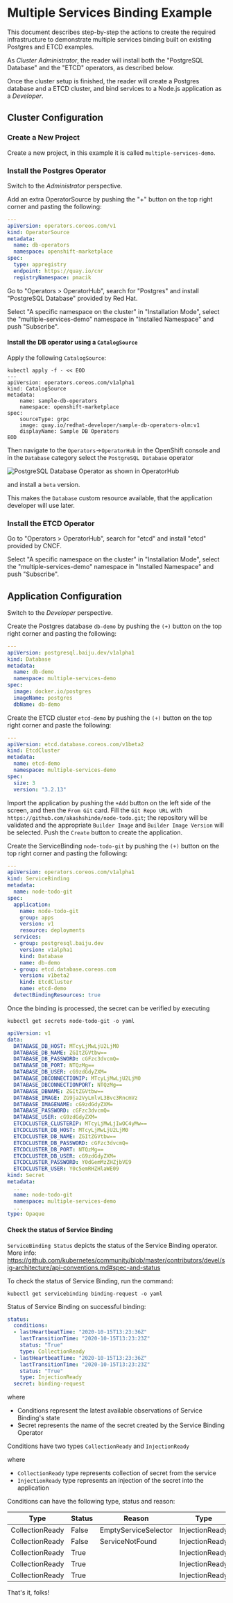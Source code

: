 # Multiple Services Binding Example

This document describes step-by-step the actions to create the required
infrastructure to demonstrate multiple services binding built on existing
Postgres and ETCD examples.

As *Cluster Administrator*, the reader will install both the "PostgreSQL
Database" and the "ETCD" operators, as described below.

Once the cluster setup is finished, the reader will create a Postgres
database and a ETCD cluster, and bind services to a Node.js application as
a *Developer*.

## Cluster Configuration

### Create a New Project

Create a new project, in this example it is called `multiple-services-demo`.

### Install the Postgres Operator

Switch to the *Administrator* perspective.

Add an extra OperatorSource by pushing the "+" button on the top right corner
and pasting the following:

```yaml
---
apiVersion: operators.coreos.com/v1
kind: OperatorSource
metadata:
  name: db-operators
  namespace: openshift-marketplace
spec:
  type: appregistry
  endpoint: https://quay.io/cnr
  registryNamespace: pmacik
```

Go to "Operators > OperatorHub", search for "Postgres" and install "PostgreSQL
Database" provided by Red Hat.

Select "A specific namespace on the cluster" in "Installation Mode", select the
"multiple-services-demo" namespace in "Installed Namespace" and push "Subscribe".

#### Install the DB operator using a `CatalogSource`

Apply the following `CatalogSource`:

```shell
kubectl apply -f - << EOD
---
apiVersion: operators.coreos.com/v1alpha1
kind: CatalogSource
metadata:
    name: sample-db-operators
    namespace: openshift-marketplace
spec:
    sourceType: grpc
    image: quay.io/redhat-developer/sample-db-operators-olm:v1
    displayName: Sample DB Operators
EOD
```

Then navigate to the `Operators`->`OperatorHub` in the OpenShift console and in the `Database` category select the `PostgreSQL Database` operator

![PostgreSQL Database Operator as shown in OperatorHub](../../assets/operator-hub-pgo-screenshot.png)

and install a `beta` version.

This makes the `Database` custom resource available, that the application developer will use later.

### Install the ETCD Operator

Go to "Operators > OperatorHub", search for "etcd" and install "etcd" provided by
CNCF.

Select "A specific namespace on the cluster" in "Installation Mode", select the
"multiple-services-demo" namespace in "Installed Namespace" and push "Subscribe".

## Application Configuration

Switch to the *Developer* perspective.

Create the Postgres database `db-demo` by pushing the `(+)` button on the top right
corner and pasting the following:

```yaml
---
apiVersion: postgresql.baiju.dev/v1alpha1
kind: Database
metadata:
  name: db-demo
  namespace: multiple-services-demo
spec:
  image: docker.io/postgres
  imageName: postgres
  dbName: db-demo
```

Create the ETCD cluster `etcd-demo` by pushing the `(+)` button on the top right
corner and paste the following:

```yaml
---
apiVersion: etcd.database.coreos.com/v1beta2
kind: EtcdCluster
metadata:
  name: etcd-demo
  namespace: multiple-services-demo
spec:
  size: 3
  version: "3.2.13"
```

Import the application by pushing the `+Add` button on the left side of the
screen, and then the `From Git` card. Fill the `Git Repo URL` with
`https://github.com/akashshinde/node-todo.git`; the repository will be
validated and the appropriate `Builder Image` and `Builder Image Version`
will be selected. Push the `Create` button to create the application.

Create the ServiceBinding `node-todo-git` by pushing the `(+)` button
on the top right corner and pasting the following:

```yaml
---
apiVersion: operators.coreos.com/v1alpha1
kind: ServiceBinding
metadata:
  name: node-todo-git
spec:
  application:
    name: node-todo-git
    group: apps
    version: v1
    resource: deployments
  services:
  - group: postgresql.baiju.dev
    version: v1alpha1
    kind: Database
    name: db-demo
  - group: etcd.database.coreos.com
    version: v1beta2
    kind: EtcdCluster
    name: etcd-demo
  detectBindingResources: true
```

Once the binding is processed, the secret can be verified by executing
```shell
kubectl get secrets node-todo-git -o yaml
```
```yaml
apiVersion: v1
data:
  DATABASE_DB_HOST: MTcyLjMwLjU2LjM0
  DATABASE_DB_NAME: ZGItZGVtbw==
  DATABASE_DB_PASSWORD: cGFzc3dvcmQ=
  DATABASE_DB_PORT: NTQzMg==
  DATABASE_DB_USER: cG9zdGdyZXM=
  DATABASE_DBCONNECTIONIP: MTcyLjMwLjU2LjM0
  DATABASE_DBCONNECTIONPORT: NTQzMg==
  DATABASE_DBNAME: ZGItZGVtbw==
  DATABASE_IMAGE: ZG9ja2VyLmlvL3Bvc3RncmVz
  DATABASE_IMAGENAME: cG9zdGdyZXM=
  DATABASE_PASSWORD: cGFzc3dvcmQ=
  DATABASE_USER: cG9zdGdyZXM=
  ETCDCLUSTER_CLUSTERIP: MTcyLjMwLjIwOC4yMw==
  ETCDCLUSTER_DB_HOST: MTcyLjMwLjU2LjM0
  ETCDCLUSTER_DB_NAME: ZGItZGVtbw==
  ETCDCLUSTER_DB_PASSWORD: cGFzc3dvcmQ=
  ETCDCLUSTER_DB_PORT: NTQzMg==
  ETCDCLUSTER_DB_USER: cG9zdGdyZXM=
  ETCDCLUSTER_PASSWORD: Y0dGemMzZHZjbVE9
  ETCDCLUSTER_USER: Y0c5emRHZHlaWE09
kind: Secret
metadata:
  ...
  name: node-todo-git
  namespace: multiple-services-demo
  ...
type: Opaque
```
#### Check the status of Service Binding

`ServiceBinding Status` depicts the status of the Service Binding operator. More info: https://github.com/kubernetes/community/blob/master/contributors/devel/sig-architecture/api-conventions.md#spec-and-status

To check the status of Service Binding, run the command:

```
kubectl get servicebinding binding-request -o yaml
```

Status of Service Binding on successful binding:

```yaml
status:
  conditions:
  - lastHeartbeatTime: "2020-10-15T13:23:36Z"
    lastTransitionTime: "2020-10-15T13:23:23Z"
    status: "True"
    type: CollectionReady
  - lastHeartbeatTime: "2020-10-15T13:23:36Z"
    lastTransitionTime: "2020-10-15T13:23:23Z"
    status: "True"
    type: InjectionReady
  secret: binding-request
```

where

* Conditions represent the latest available observations of Service Binding's state
* Secret represents the name of the secret created by the Service Binding Operator


Conditions have two types `CollectionReady` and `InjectionReady`

where

* `CollectionReady` type represents collection of secret from the service
* `InjectionReady` type represents an injection of the secret into the application

Conditions can have the following type, status and reason:

| Type            | Status | Reason               | Type           | Status | Reason                   |
| --------------- | ------ | -------------------- | -------------- | ------ | ------------------------ |
| CollectionReady | False  | EmptyServiceSelector | InjectionReady | False  |                          |
| CollectionReady | False  | ServiceNotFound      | InjectionReady | False  |                          |
| CollectionReady | True   |                      | InjectionReady | False  | EmptyApplicationSelector |
| CollectionReady | True   |                      | InjectionReady | False  | ApplicationNotFound      |
| CollectionReady | True   |                      | InjectionReady | True   |                          |

That's it, folks!
